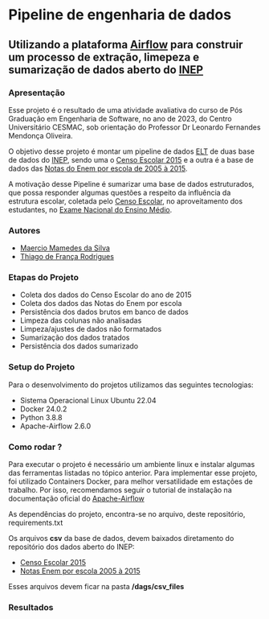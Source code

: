 # Pipeline de engenharia de dados

## Utilizando a plataforma [Airflow](https://airflow.apache.org/docs/apache-airflow/stable/index.html) para construir um processo de extração, limepeza e sumarização de dados aberto do [INEP](https://www.gov.br/inep/pt-br/acesso-a-informacao/institucional/sobre)



### Apresentação

Esse projeto é o resultado de uma atividade avaliativa do curso de Pós Graduação em Engenharia de Software, no ano de 2023, do Centro Universitário CESMAC, sob orientação do Professor Dr Leonardo Fernandes Mendonça Oliveira.

O objetivo desse projeto é montar um pipeline de dados [ELT](https://kondado.com.br/blog/blog/2020/08/18/o-que-e-elt/) de duas base de dados do [INEP](https://www.gov.br/inep/pt-br/acesso-a-informacao/institucional/sobre), sendo uma o [Censo Escolar 2015](https://www.gov.br/inep/pt-br/acesso-a-informacao/dados-abertos/microdados/censo-escolar) e a outra é a base de dados das [Notas do Enem por escola de 2005 à 2015](https://www.gov.br/inep/pt-br/acesso-a-informacao/dados-abertos/microdados/enem-por-escola).

A motivação desse Pipeline é sumarizar uma base de dados estruturados, que possa responder algumas questões a respeito da influência da estrutura escolar, coletada pelo [Censo Escolar](https://www.gov.br/inep/pt-br/areas-de-atuacao/pesquisas-estatisticas-e-indicadores/censo-escolar), no aproveitamento dos estudantes, no [Exame Nacional do Ensino Médio](https://www.gov.br/inep/pt-br/areas-de-atuacao/avaliacao-e-exames-educacionais/enem). 

### Autores

* [Maercio Mamedes da Silva](https://www.linkedin.com/in/maerciomamedes/)
* [Thiago de França Rodrigues](https://www.linkedin.com/in/thiago-de-fran%C3%A7a-rodrigues-b6375a27/)
  

### Etapas do Projeto

* Coleta dos dados do Censo Escolar do ano de 2015
* Coleta dos dados das Notas do Enem por escola
* Persistência dos dados brutos em banco de dados
* Limpeza das colunas não analisadas
* Limpeza/ajustes de dados não formatados
* Sumarização dos dados tratados
* Persistência dos dados sumarizado
  
### Setup do Projeto

Para o desenvolvimento do projetos utilizamos das seguintes tecnologias:
* Sistema Operacional Linux Ubuntu 22.04
* Docker 24.0.2
* Python 3.8.8
* Apache-Airflow 2.6.0


### Como rodar ?

Para executar o projeto é necessário um ambiente linux e instalar algumas das ferramentas listadas no tópico anterior. Para implementar esse projeto, foi utilizado Containers Docker, para melhor versatilidade em estações de trabalho. Por isso, recomendamos seguir o tutorial de instalação na documentação oficial do [Apache-Airflow](https://airflow.apache.org/docs/apache-airflow/2.6.0/howto/docker-compose/index.html)

As dependências do projeto, encontra-se no arquivo, deste repositório, requirements.txt

Os arquivos **csv** da base de dados, devem baixados diretamento do repositório dos dados aberto do INEP:
* [Censo Escolar 2015](https://download.inep.gov.br/dados_abertos/microdados_censo_escolar_2015.zip) 
* [Notas Enem por escola 2005 à 2015](https://download.inep.gov.br/microdados/enem_por_escola/2005_a_2015/microdados_enem_por_escola.zip)

Esses arquivos devem ficar na pasta **/dags/csv_files**

### Resultados